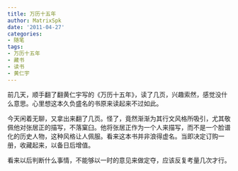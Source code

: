 ```yaml
---
title: 万历十五年
author: MatrixSpk
date: '2011-04-27'
categories:
- 随笔
tags:
- 万历十五年
- 藏书
- 读书
- 黄仁宇
---
```

前几天，顺手翻了翻黄仁宇写的《万历十五年》，读了几页，兴趣索然，感觉没什么意思。心里想这本久负盛名的书原来读起来不过如此。

今天闲着无聊，又拿出来翻了几页。怪了，竟然渐渐为其行文风格所吸引，尤其敬佩他对张居正的描写，不落窠臼。他将张居正作为一个人来描写，而不是一个脸谱化的历史人物，这种风格让人佩服。看来这本书并非浪得虚名。当即决定订购一册，收藏起来，以备日后增值。

看来以后判断什么事情，不能够以一时的意见来做定夺，应该反复考量几次才行。

